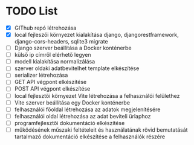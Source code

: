 # TODO List
- [x] GIThub repó létrehozása
- [x] local fejleszői környezet kialakítása django, djangorestframework, django-cors-headers, sqlite3 migrate
- [ ] Django szerver beállítása a Docker konténerbe
- [ ] külső ip címről elérhető legyen
- [ ] modell kialakítása normalizálása
- [ ] szerver oldaki adatbevitelhet template elkészítése
- [ ] serializer létrehozása
- [ ] GET API végpont elkészítése
- [ ] POST API végpont elkészítése
- [ ] local fejlesztői környezet Vite létrehozása a felhasználói felülethez
- [ ] Vite szerver beállítása egy Docker konténerbe
- [ ] felhasználói főoldal létrehozása az adatok megjelenítésére
- [ ] felhasználói oldal létrehozása az adat beviteli ürlaphoz
- [ ] programfejlesztői dokumentáció elkészítése
- [ ] működésének műszaki feltételeit és használatának rövid bemutatását tartalmazó dokumentáció elkészítése a felhasználók részére
